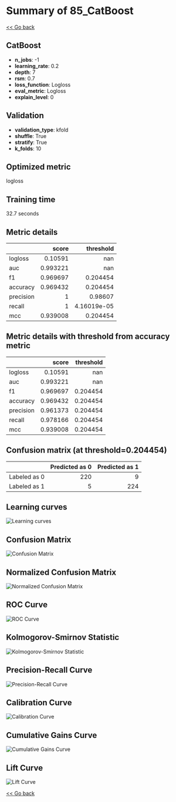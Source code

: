 # Summary of 85_CatBoost

[<< Go back](../README.md)


## CatBoost
- **n_jobs**: -1
- **learning_rate**: 0.2
- **depth**: 7
- **rsm**: 0.7
- **loss_function**: Logloss
- **eval_metric**: Logloss
- **explain_level**: 0

## Validation
 - **validation_type**: kfold
 - **shuffle**: True
 - **stratify**: True
 - **k_folds**: 10

## Optimized metric
logloss

## Training time

32.7 seconds

## Metric details
|           |    score |     threshold |
|:----------|---------:|--------------:|
| logloss   | 0.10591  | nan           |
| auc       | 0.993221 | nan           |
| f1        | 0.969697 |   0.204454    |
| accuracy  | 0.969432 |   0.204454    |
| precision | 1        |   0.98607     |
| recall    | 1        |   4.16019e-05 |
| mcc       | 0.939008 |   0.204454    |


## Metric details with threshold from accuracy metric
|           |    score |   threshold |
|:----------|---------:|------------:|
| logloss   | 0.10591  |  nan        |
| auc       | 0.993221 |  nan        |
| f1        | 0.969697 |    0.204454 |
| accuracy  | 0.969432 |    0.204454 |
| precision | 0.961373 |    0.204454 |
| recall    | 0.978166 |    0.204454 |
| mcc       | 0.939008 |    0.204454 |


## Confusion matrix (at threshold=0.204454)
|              |   Predicted as 0 |   Predicted as 1 |
|:-------------|-----------------:|-----------------:|
| Labeled as 0 |              220 |                9 |
| Labeled as 1 |                5 |              224 |

## Learning curves
![Learning curves](learning_curves.png)
## Confusion Matrix

![Confusion Matrix](confusion_matrix.png)


## Normalized Confusion Matrix

![Normalized Confusion Matrix](confusion_matrix_normalized.png)


## ROC Curve

![ROC Curve](roc_curve.png)


## Kolmogorov-Smirnov Statistic

![Kolmogorov-Smirnov Statistic](ks_statistic.png)


## Precision-Recall Curve

![Precision-Recall Curve](precision_recall_curve.png)


## Calibration Curve

![Calibration Curve](calibration_curve_curve.png)


## Cumulative Gains Curve

![Cumulative Gains Curve](cumulative_gains_curve.png)


## Lift Curve

![Lift Curve](lift_curve.png)



[<< Go back](../README.md)
